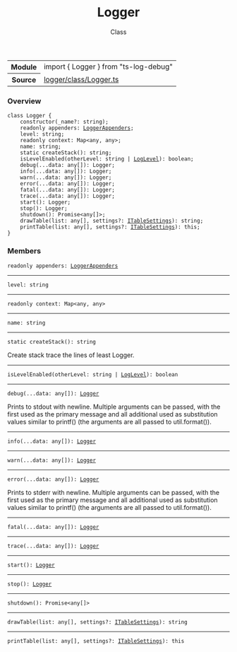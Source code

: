 <header class="symbol-info-header">    <h1 id="logger">Logger</h1>    <label class="symbol-info-type-label class">Class</label>      </header>
<section class="symbol-info">      <table class="is-full-width">        <tbody>        <tr>          <th>Module</th>          <td>            <div class="lang-typescript">                <span class="token keyword">import</span> { Logger }                 <span class="token keyword">from</span>                 <span class="token string">"ts-log-debug"</span>                            </div>          </td>        </tr>        <tr>          <th>Source</th>          <td>            <a href="https://github.com/romakita/log-debug/blob/v4.0.4/src/logger/class/Logger.ts#L0-L0">                logger/class/Logger.ts            </a>        </td>        </tr>                </tbody>      </table>    </section>

### Overview

<pre><code class="typescript-lang"><span class="token keyword">class</span> Logger <span class="token punctuation">{</span>
    <span class="token keyword">constructor</span><span class="token punctuation">(</span>_name?<span class="token punctuation">:</span> <span class="token keyword">string</span><span class="token punctuation">)</span><span class="token punctuation">;</span>
    <span class="token keyword">readonly</span> appenders<span class="token punctuation">:</span> <a href="#api/common/logger/loggerappenders"><span class="token">LoggerAppenders</span></a><span class="token punctuation">;</span>
    level<span class="token punctuation">:</span> <span class="token keyword">string</span><span class="token punctuation">;</span>
    <span class="token keyword">readonly</span> context<span class="token punctuation">:</span> Map<<span class="token keyword">any</span><span class="token punctuation">,</span> <span class="token keyword">any</span>><span class="token punctuation">;</span>
    name<span class="token punctuation">:</span> <span class="token keyword">string</span><span class="token punctuation">;</span>
    <span class="token keyword">static</span> <span class="token function">createStack</span><span class="token punctuation">(</span><span class="token punctuation">)</span><span class="token punctuation">:</span> <span class="token keyword">string</span><span class="token punctuation">;</span>
    <span class="token function">isLevelEnabled</span><span class="token punctuation">(</span>otherLevel<span class="token punctuation">:</span> <span class="token keyword">string</span> | <a href="#api/common/core/loglevel"><span class="token">LogLevel</span></a><span class="token punctuation">)</span><span class="token punctuation">:</span> <span class="token keyword">boolean</span><span class="token punctuation">;</span>
    <span class="token function">debug</span><span class="token punctuation">(</span>...data<span class="token punctuation">:</span> <span class="token keyword">any</span><span class="token punctuation">[</span><span class="token punctuation">]</span><span class="token punctuation">)</span><span class="token punctuation">:</span> Logger<span class="token punctuation">;</span>
    <span class="token function">info</span><span class="token punctuation">(</span>...data<span class="token punctuation">:</span> <span class="token keyword">any</span><span class="token punctuation">[</span><span class="token punctuation">]</span><span class="token punctuation">)</span><span class="token punctuation">:</span> Logger<span class="token punctuation">;</span>
    <span class="token function">warn</span><span class="token punctuation">(</span>...data<span class="token punctuation">:</span> <span class="token keyword">any</span><span class="token punctuation">[</span><span class="token punctuation">]</span><span class="token punctuation">)</span><span class="token punctuation">:</span> Logger<span class="token punctuation">;</span>
    <span class="token function">error</span><span class="token punctuation">(</span>...data<span class="token punctuation">:</span> <span class="token keyword">any</span><span class="token punctuation">[</span><span class="token punctuation">]</span><span class="token punctuation">)</span><span class="token punctuation">:</span> Logger<span class="token punctuation">;</span>
    <span class="token function">fatal</span><span class="token punctuation">(</span>...data<span class="token punctuation">:</span> <span class="token keyword">any</span><span class="token punctuation">[</span><span class="token punctuation">]</span><span class="token punctuation">)</span><span class="token punctuation">:</span> Logger<span class="token punctuation">;</span>
    <span class="token function">trace</span><span class="token punctuation">(</span>...data<span class="token punctuation">:</span> <span class="token keyword">any</span><span class="token punctuation">[</span><span class="token punctuation">]</span><span class="token punctuation">)</span><span class="token punctuation">:</span> Logger<span class="token punctuation">;</span>
    <span class="token function">start</span><span class="token punctuation">(</span><span class="token punctuation">)</span><span class="token punctuation">:</span> Logger<span class="token punctuation">;</span>
    <span class="token function">stop</span><span class="token punctuation">(</span><span class="token punctuation">)</span><span class="token punctuation">:</span> Logger<span class="token punctuation">;</span>
    <span class="token function">shutdown</span><span class="token punctuation">(</span><span class="token punctuation">)</span><span class="token punctuation">:</span> Promise<<span class="token keyword">any</span><span class="token punctuation">[</span><span class="token punctuation">]</span>><span class="token punctuation">;</span>
    <span class="token function">drawTable</span><span class="token punctuation">(</span>list<span class="token punctuation">:</span> <span class="token keyword">any</span><span class="token punctuation">[</span><span class="token punctuation">]</span><span class="token punctuation">,</span> settings?<span class="token punctuation">:</span> <a href="#api/common/logger/itablesettings"><span class="token">ITableSettings</span></a><span class="token punctuation">)</span><span class="token punctuation">:</span> <span class="token keyword">string</span><span class="token punctuation">;</span>
    <span class="token function">printTable</span><span class="token punctuation">(</span>list<span class="token punctuation">:</span> <span class="token keyword">any</span><span class="token punctuation">[</span><span class="token punctuation">]</span><span class="token punctuation">,</span> settings?<span class="token punctuation">:</span> <a href="#api/common/logger/itablesettings"><span class="token">ITableSettings</span></a><span class="token punctuation">)</span><span class="token punctuation">:</span> this<span class="token punctuation">;</span>
<span class="token punctuation">}</span></code></pre>

### Members

<div class="method-overview"><pre><code class="typescript-lang"><span class="token keyword">readonly</span> appenders<span class="token punctuation">:</span> <a href="#api/common/logger/loggerappenders"><span class="token">LoggerAppenders</span></a></code></pre></div>
<hr />
<div class="method-overview"><pre><code class="typescript-lang">level<span class="token punctuation">:</span> <span class="token keyword">string</span></code></pre></div>
<hr />
<div class="method-overview"><pre><code class="typescript-lang"><span class="token keyword">readonly</span> context<span class="token punctuation">:</span> Map<<span class="token keyword">any</span><span class="token punctuation">,</span> <span class="token keyword">any</span>></code></pre></div>
<hr />
<div class="method-overview"><pre><code class="typescript-lang">name<span class="token punctuation">:</span> <span class="token keyword">string</span></code></pre></div>
<hr />
<div class="method-overview"><pre><code class="typescript-lang"><span class="token keyword">static</span> <span class="token function">createStack</span><span class="token punctuation">(</span><span class="token punctuation">)</span><span class="token punctuation">:</span> <span class="token keyword">string</span></code></pre></div>
Create stack trace  the lines of least Logger.
<hr />
<div class="method-overview"><pre><code class="typescript-lang"><span class="token function">isLevelEnabled</span><span class="token punctuation">(</span>otherLevel<span class="token punctuation">:</span> <span class="token keyword">string</span> | <a href="#api/common/core/loglevel"><span class="token">LogLevel</span></a><span class="token punctuation">)</span><span class="token punctuation">:</span> <span class="token keyword">boolean</span></code></pre></div>
<hr />
<div class="method-overview"><pre><code class="typescript-lang"><span class="token function">debug</span><span class="token punctuation">(</span>...data<span class="token punctuation">:</span> <span class="token keyword">any</span><span class="token punctuation">[</span><span class="token punctuation">]</span><span class="token punctuation">)</span><span class="token punctuation">:</span> <a href="#api/common/logger/logger"><span class="token">Logger</span></a></code></pre></div>
Prints to stdout with newline. Multiple arguments can be passed, with the first used as the primary message and all additional used as substitution values similar to printf() (the arguments are all passed to util.format()).
<hr />
<div class="method-overview"><pre><code class="typescript-lang"><span class="token function">info</span><span class="token punctuation">(</span>...data<span class="token punctuation">:</span> <span class="token keyword">any</span><span class="token punctuation">[</span><span class="token punctuation">]</span><span class="token punctuation">)</span><span class="token punctuation">:</span> <a href="#api/common/logger/logger"><span class="token">Logger</span></a></code></pre></div>
<hr />
<div class="method-overview"><pre><code class="typescript-lang"><span class="token function">warn</span><span class="token punctuation">(</span>...data<span class="token punctuation">:</span> <span class="token keyword">any</span><span class="token punctuation">[</span><span class="token punctuation">]</span><span class="token punctuation">)</span><span class="token punctuation">:</span> <a href="#api/common/logger/logger"><span class="token">Logger</span></a></code></pre></div>
<hr />
<div class="method-overview"><pre><code class="typescript-lang"><span class="token function">error</span><span class="token punctuation">(</span>...data<span class="token punctuation">:</span> <span class="token keyword">any</span><span class="token punctuation">[</span><span class="token punctuation">]</span><span class="token punctuation">)</span><span class="token punctuation">:</span> <a href="#api/common/logger/logger"><span class="token">Logger</span></a></code></pre></div>
Prints to stderr with newline. Multiple arguments can be passed, with the first used as the primary
message and all additional used as substitution values similar to printf() (the arguments are all
passed to util.format()).
<hr />
<div class="method-overview"><pre><code class="typescript-lang"><span class="token function">fatal</span><span class="token punctuation">(</span>...data<span class="token punctuation">:</span> <span class="token keyword">any</span><span class="token punctuation">[</span><span class="token punctuation">]</span><span class="token punctuation">)</span><span class="token punctuation">:</span> <a href="#api/common/logger/logger"><span class="token">Logger</span></a></code></pre></div>
<hr />
<div class="method-overview"><pre><code class="typescript-lang"><span class="token function">trace</span><span class="token punctuation">(</span>...data<span class="token punctuation">:</span> <span class="token keyword">any</span><span class="token punctuation">[</span><span class="token punctuation">]</span><span class="token punctuation">)</span><span class="token punctuation">:</span> <a href="#api/common/logger/logger"><span class="token">Logger</span></a></code></pre></div>
<hr />
<div class="method-overview"><pre><code class="typescript-lang"><span class="token function">start</span><span class="token punctuation">(</span><span class="token punctuation">)</span><span class="token punctuation">:</span> <a href="#api/common/logger/logger"><span class="token">Logger</span></a></code></pre></div>
<hr />
<div class="method-overview"><pre><code class="typescript-lang"><span class="token function">stop</span><span class="token punctuation">(</span><span class="token punctuation">)</span><span class="token punctuation">:</span> <a href="#api/common/logger/logger"><span class="token">Logger</span></a></code></pre></div>
<hr />
<div class="method-overview"><pre><code class="typescript-lang"><span class="token function">shutdown</span><span class="token punctuation">(</span><span class="token punctuation">)</span><span class="token punctuation">:</span> Promise<<span class="token keyword">any</span><span class="token punctuation">[</span><span class="token punctuation">]</span>></code></pre></div>
<hr />
<div class="method-overview"><pre><code class="typescript-lang"><span class="token function">drawTable</span><span class="token punctuation">(</span>list<span class="token punctuation">:</span> <span class="token keyword">any</span><span class="token punctuation">[</span><span class="token punctuation">]</span><span class="token punctuation">,</span> settings?<span class="token punctuation">:</span> <a href="#api/common/logger/itablesettings"><span class="token">ITableSettings</span></a><span class="token punctuation">)</span><span class="token punctuation">:</span> <span class="token keyword">string</span></code></pre></div>
<hr />
<div class="method-overview"><pre><code class="typescript-lang"><span class="token function">printTable</span><span class="token punctuation">(</span>list<span class="token punctuation">:</span> <span class="token keyword">any</span><span class="token punctuation">[</span><span class="token punctuation">]</span><span class="token punctuation">,</span> settings?<span class="token punctuation">:</span> <a href="#api/common/logger/itablesettings"><span class="token">ITableSettings</span></a><span class="token punctuation">)</span><span class="token punctuation">:</span> this</code></pre></div>
